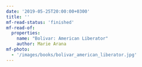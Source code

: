 ```yaml
---
date: '2019-05-25T20:00:00+0300'
title: ''
mf-read-status: 'finished'
mf-read-of:
  properties:
    name: "Bolivar: American Liberator"
    author: Marie Arana
mf-photo:
  - '/images/books/bolivar_american_liberator.jpg'
---
```

